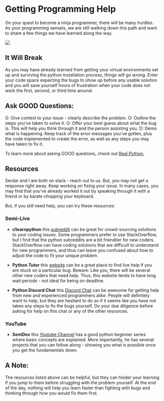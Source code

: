 # Getting Programming Help

On your quest to become a ninja programmer, there will be many hurdles. As your programming senseis, we are still walking down this path and want to share a few things we have learned along the way.

![](https://zstumgoren.github.com/images/sensei_image.jpg)

## It Will Break
As you may have already learned from getting your virtual environments set up and surviving the python installation process, things will go wrong. Enter your code space expecting the bugs to show up before any usable solution and you will save yourself hours of frustration when your code does not work the first, second, or third time around. 


## Ask GOOD Questions:
G: Give context to your issue - clearly describe the problem.
O: Outline the steps you've taken to solve it.
O: Offer your best guess about what the bug is. This will help you think through it and the person assisting you.
D: Demo what is happening. Keep track of the error messages you've gotten, plus the code implemented to create the error, as well as any steps you may have taken to fix it.

To learn more about asking GOOD questions, check out [Real Python.](https://realpython.com/lessons/ask-good-questions/)


## Resources

Serdar and I are both on slack - reach out to us. But, you may not get a response right away. Keep working on fixing your issue. In many cases, you may find that you've already worked it out by speaking through it with a friend or by karate chopping your keyboard. 

But, if you still need help, you can try these resources:


### Semi-Live

* **r/learnpython** this [subreddit](https://www.reddit.com/r/learnpython/) can be great for crowd-sourcing solutions to your coding issues. Some programmers prefer to use StackOverflow, but I find that the python subreddits are a bit friendlier for new coders. StackOverflow can have coding solutions that are difficult to understand for new programmers, and thus can leave you confused about how to adjust the code to fit your unique problem.

* **Python Tutor** this [website](http://pythontutor.com/visualize.html#mode=edit) can be a great place to find live help if you are stuck on a particular bug. Beware: Like you, there will be several other new coders that need help. Thus, this website tends to have long wait periods - not ideal for being on deadline. 

* **Python Discord Chat** this [Discord Chat](https://discordapp.com/invite/python) can be awesome for getting help from new and experienced programmers alike. People will definitely want to help, but they are hesitant to do so if it seems like you have not taken any steps to fix the bugs yourself. Do your due diligence before asking for help on this chat or any of the other resources.

### YouTube

* **SentDex** this [Youtube Channel](https://www.youtube.com/user/sentdex) has a good python beginner series where basic concepts are explained. More importantly, he has several projects that you can follow along - showing you what is possible once you get the fundamentals down.


## A Note:

The resources listed above can be helpful, but they can hinder your learning if you jump to them before struggling with the problem yourself. At the end of the day, nothing will help you learn faster than fighting with bugs and thinking through how you would fix them first. 




